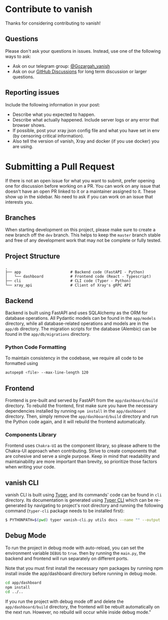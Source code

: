 # Contribute to vanish
Thanks for considering contributing to vanish!

## Questions

Please don't ask your questions in issues. Instead, use one of the following ways to ask:
- Ask on our telegram group: [@Gozargah_vanish](https://t.me/gozargah_vanish)
- Ask on our [GitHub Discussions](https://github.com/gozargah/vanish/discussions) for long term discussion or larger questions.


## Reporting issues

Include the following information in your post:
- Describe what you expected to happen.
- Describe what actually happened. Include server logs or any error that browser shows.
- If possible, post your xray json config file and what you have set in env (by censoring critical information).
- Also tell the version of vanish, Xray and docker (if you use docker) you are using.


# Submitting a Pull Request
If there is not an open issue for what you want to submit, prefer opening one for discussion before working on a PR. You can work on any issue that doesn't have an open PR linked to it or a maintainer assigned to it. These show up in the sidebar. No need to ask if you can work on an issue that interests you.

## Branches
When starting development on this project, please make sure to create a new branch off the `dev` branch. This helps to keep the `master` branch stable and free of any development work that may not be complete or fully tested.

## Project Structure
```
.
├── app                      # Backend code (FastAPI - Python)
│   └── dashboard            # Frontend code (React - Typescript)
├── cli                      # CLI code (Typer - Python)
└── xray_api                 # Client of Xray's gRPC API
```

## Backend
Backend is built using FastAPI and uses SQLAlchemy as the ORM for database operations. All Pydantic models can be found in the `app/models` directory, while all database-related operations and models are in the `app/db` directory. The migration scripts for the database (Alembic) can be found in the `app/db/migrations` directory.

### Python Code Formatting
To maintain consistency in the codebase, we require all code to be formatted using 
```bash
autopep8 <file> --max-line-length 120
```

## Frontend
Frontend is pre-built and served by FastAPI from the `app/dashboard/build` directory. To rebuild the frontend, first make sure you have the necessary dependencies installed by running `npm install` in the `app/dashboard` directory. Then, simply remove the `app/dashboard/build` directory and run the Python code again, and it will rebuild the frontend automatically.

### Components Library
Frontend uses `Chakra-UI` as the component library, so please adhere to the Chakra-UI approach when contributing. Strive to create components that are cohesive and serve a single purpose. Keep in mind that readability and maintainability are more important than brevity, so prioritize those factors when writing your code.

## vanish CLI
vanish CLI is built using [Typer](https://typer.tiangolo.com/), and its commands' code can be found in `cli`  directory. Its documentation is generated using [Typer CLI](https://typer.tiangolo.com/typer-cli/) which can be re-generated by navigating to project's root directory and running the following command (`typer-cli` package needs to be installed first):

```bash
$ PYTHONPATH=$(pwd) typer vanish-cli.py utils docs --name "" --output ./cli/README.md
```

## Debug Mode
To run the project in debug mode with auto-reload, you can set the environment variable `DEBUG` to `true`. then by running the `main.py`, the backend and frontend will run separately on different ports.

Note that you must first install the necessary npm packages by running npm install inside the app/dashboard directory before running in debug mode.
```bash
cd app/dashboard
npm install
cd ../..
```

If you run the project with debug mode off and delete the `app/dashboard/build` directory, the frontend will be rebuilt automatically on the next run. However, no rebuild will occur while inside debug mode."

